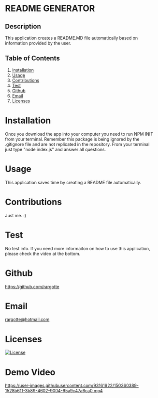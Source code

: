 
    
  # README GENERATOR

  ## Description
  This application creates a README.MD file automatically based on information provided by the user.

  ## Table of Contents
  1. [Installation](#Installation)
  2. [Usage](#Usage)
  3. [Contributions](#Contributions)
  4. [Test](#Test)
  5. [Github](#Github)
  6. [Email](#Email)
  7. [Licenses](#Licenses)

  # Installation
  Once you download the app into your computer you need to run NPM INIT from your terminal.
  Remember this package is being ignored by the .gitignore file and are not replicated in the repository.
  From your terminal just type "node index.js" and answer all questions.

  # Usage
  This application saves time by creating a README file automatically.

  # Contributions
  Just me. :)

  # Test
  No test info. If you need more informaiton on how to use this application, please check the video at the bottom.

  # Github
  https://github.com/rargotte

  # Email
  rargotte@hotmail.com

  # Licenses
  [![License](https://img.shields.io/badge/License-Apache_2.0-blue.svg)](https://opensource.org/licenses/Apache-2.0)
  
  # Demo Video
https://user-images.githubusercontent.com/93161922/150360389-1528b611-3b89-4602-9004-65a9c47a6ca0.mp4

